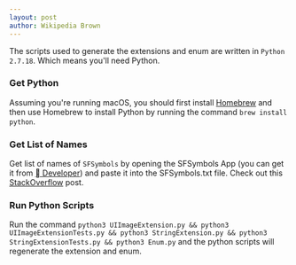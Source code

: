 ```yaml
---
layout: post
author: Wikipedia Brown
---
```


The scripts used to generate the extensions and enum are written in `Python 2.7.18`. Which means you'll need Python. 

### Get Python
Assuming you're running macOS, you should first install [Homebrew](https://brew.sh) and then use Homebrew to install Python by running the command `brew install python`.

### Get List of Names
Get list of names of `SFSymbols` by opening the SFSymbols App (you can get it from [ Developer](https://developer.apple.com/sf-symbols/)) and paste it into the SFSymbols.txt file. Check out this [StackOverflow](https://stackoverflow.com/a/63310093/5863650) post.

### Run Python Scripts
Run the command `python3 UIImageExtension.py && python3 UIImageExtensionTests.py && python3 StringExtension.py && python3 StringExtensionTests.py && python3 Enum.py` and the python scripts will regenerate the extension and enum.